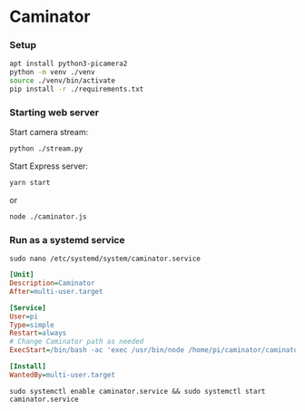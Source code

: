 # Caminator
### Setup
```bash
apt install python3-picamera2
python -m venv ./venv
source ./venv/bin/activate
pip install -r ./requirements.txt
```

### Starting web server

Start camera stream:
```bash
python ./stream.py
```

Start Express server:
```bash
yarn start
```

or

```bash
node ./caminator.js
```

### Run as a systemd service
`sudo nano /etc/systemd/system/caminator.service`

```ini
[Unit]
Description=Caminator
After=multi-user.target

[Service]
User=pi
Type=simple
Restart=always
# Change Caminator path as needed
ExecStart=/bin/bash -ac 'exec /usr/bin/node /home/pi/caminator/caminator.js'

[Install]
WantedBy=multi-user.target
```

`sudo systemctl enable caminator.service && sudo systemctl start caminator.service`
